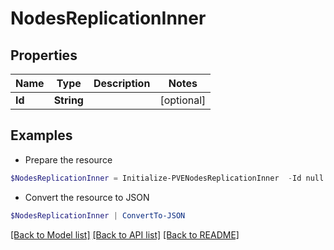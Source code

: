 # NodesReplicationInner
## Properties

Name | Type | Description | Notes
------------ | ------------- | ------------- | -------------
**Id** | **String** |  | [optional] 

## Examples

- Prepare the resource
```powershell
$NodesReplicationInner = Initialize-PVENodesReplicationInner  -Id null
```

- Convert the resource to JSON
```powershell
$NodesReplicationInner | ConvertTo-JSON
```

[[Back to Model list]](../README.md#documentation-for-models) [[Back to API list]](../README.md#documentation-for-api-endpoints) [[Back to README]](../README.md)

